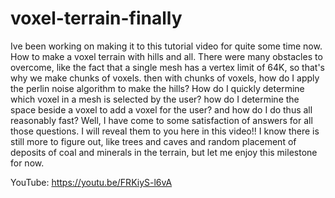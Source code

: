 # voxel-terrain-finally
Ive been working on making it to this tutorial video for quite some time now. How to make a voxel terrain with hills and all.  There were many obstacles to overcome, like the fact that a single mesh has a vertex limit of 64K, so that's why we make chunks of voxels. then with chunks of voxels, how do I apply the perlin noise algorithm to make the hills? How do I quickly determine which voxel in a mesh is selected by the user? how do I determine the space beside a voxel to add a voxel for the user?  and how do I do thus all reasonably fast?   Well, I have come to some satisfaction of answers for all those questions. I will reveal them to you here in this video!!  I know there is still more to figure out, like trees and caves and random placement of deposits of coal and minerals in the terrain, but let me enjoy this milestone for now.

YouTube:  https://youtu.be/FRKiyS-l6vA
